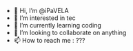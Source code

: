 - 👋 Hi, I’m @iPaVELA
- 👀 I’m interested in tec
- 🌱 I’m currently learning coding
- 💞️ I’m looking to collaborate on anything
- 📫 How to reach me : ???

<!---
iPaVELA/iPaVELA is a ✨ special ✨ repository because its `README.md` (this file) appears on your GitHub profile.
You can click the Preview link to take a look at your changes.
--->
